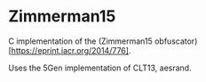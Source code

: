 Zimmerman15
===========

C implementation of the (Zimmerman15 obfuscator)[https://eprint.iacr.org/2014/776].

Uses the 5Gen implementation of CLT13, aesrand.
